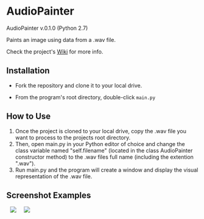 # AudioPainter

AudioPainter v.0.1.0 (Python 2.7)

Paints an image using data from a .wav file.

Check the project's [Wiki](https://github.com/Kwistech/AudioPainter/wiki) for more info.

## Installation

+ Fork the repository and clone it to your local drive.

+ From the program's root directory, double-click `main.py`

## How to Use

1. Once the project is cloned to your local drive, copy the .wav file you want to process to the projects root directory.
2. Then, open main.py in your Python editor of choice and change the class variable named "self.filename" (located in the class AudioPainter constructor method) to the .wav files full name (including the extention ".wav"). 
3. Run main.py and the program will create a window and display the visual representation of the .wav file.

## Screenshot Examples

<img src="https://s12.postimg.org/e0o9wccql/Audio_Painter_Image_1.png" hspace="10" align="left">
<img src="https://s22.postimg.org/l24prnenl/Audio_Painter_Image_2.png" hspace="10">
